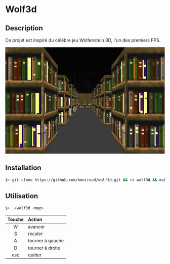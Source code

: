 # Wolf3d

## Description

Ce projet est inspiré du célèbre jeu Wolfenstein 3D, l'un des premiers FPS.

<img src="./img/img.png"/>

## Installation

``` bash
$> git clone https://github.com/bmoiroud/wolf3d.git && cd wolf3d && make
```

## Utilisation

``` bash
$> ./wolf3d <map>
```

| Touche  | Action             |
|:-------:|:-------------------|
| W       | avancer            |
| S       | reculer            |
| A       | tourner à gauche   |
| D       | tourner à droite   |
| esc     | quitter            |
